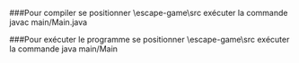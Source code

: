 ###Pour compiler 
se positionner  \escape-game\src
exécuter la commande javac main/Main.java

###Pour exécuter le programme
se positionner  \escape-game\src
exécuter la commande java main/Main
